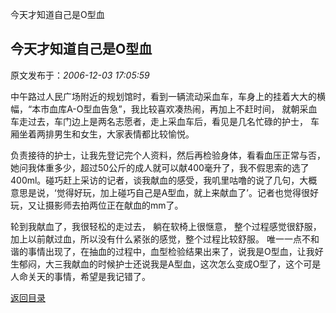 今天才知道自己是O型血
## 今天才知道自己是O型血

 原文发布于：*2006-12-03 17:05:59*

  
中午路过人民广场附近的规划馆时，看到一辆流动采血车，车身上的挂着大大的横幅，“本市血库A-O型血告急”，我比较喜欢凑热闹，再加上不赶时间， 
就朝采血车走过去，车门边上是两名志愿者，走上采血车后，看见是几名忙碌的护士， 车厢坐着两排男生和女生，大家表情都比较愉悦。

  
负责接待的护士，让我先登记完个人资料，然后再检验身体，看看血压正常与否，她问我体重多少，超过50公斤的成人就可以献400毫升了，我不假思索的选了400ml。碰巧赶上采访的记者，谈我献血的感受，我叽里咕噜的说了几句，大概意思是说，‘觉得好玩，加上碰巧自己是A型血，就上来献血了’。记者也觉得很好玩，又让摄影师去拍两位正在献血的mm了。

   轮到我献血了，我很轻松的走过去，  躺在软椅上很惬意，
整个过程感觉很舒服，加上以前献过血，所以没有什么紧张的感觉，整个过程比较舒服。 唯一一点不和谐的事情出现了，在抽血的过程中，血型检验结果出来了，说我是O型血，让我好生郁闷，大三我献血的时候护士还说我是A型血，这次怎么变成O型了，这个可是人命关天的事情，希望是我记错了。

   

[返回目录](index.html)

